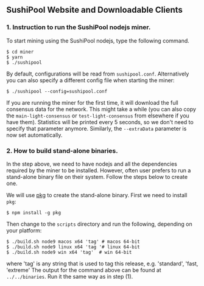 ## SushiPool Website and Downloadable Clients

### 1. Instruction to run the SushiPool nodejs miner.

To start mining using the SushiPool nodejs, type the following command.

```
$ cd miner
$ yarn
$ ./sushipool
```

By default, configurations will be read from `sushipool.conf`. Alternatively you can also specify a different config file when starting the miner:

```
$ ./sushipool --config=sushipool.conf
```

If you are running the miner for the first time, it will download the full consensus data for the network.
This might take a while (you can also copy the `main-light-consensus` or `test-light-consensus` from elsewhere if you have them).
Statistics will be printed every 5 seconds, so we don't need to specify that parameter anymore.
Similarly, the `--extraData` parameter is now set automatically.

### 2. How to build stand-alone binaries.

In the step above, we need to have nodejs and all the dependencies required by the miner to be installed. However, often user prefers to run a stand-alone binary file on their system. Follow the steps below to create one.

We will use [pkg](https://github.com/zeit/pkg) to create the stand-alone binary. First we need to install `pkg`:

```
$ npm install -g pkg
```

Then change to the `scripts` directory and run the following, depending on your platform:

```
$ ./build.sh node9 macos x64 'tag' # macos 64-bit
$ ./build.sh node9 linux x64 'tag '# linux 64-bit
$ ./build.sh node9 win x64 'tag'  # win 64-bit
```
where 'tag' is any string that is used to tag this release, e.g. 'standard', 'fast, 'extreme'
The output for the command above can be found at `../../binaries`. Run it the same way as in step (1).